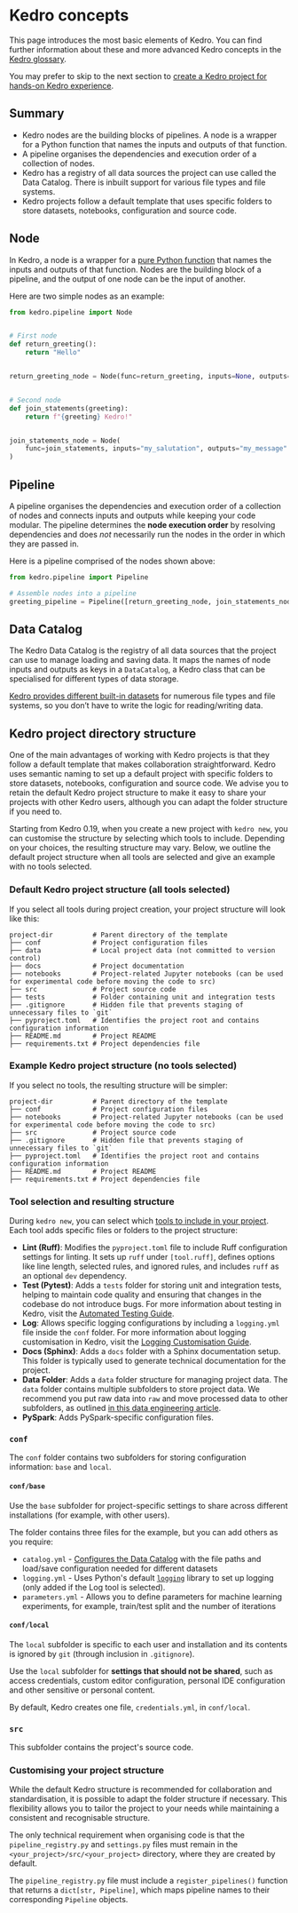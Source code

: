 # Kedro concepts

This page introduces the most basic elements of Kedro. You can find further information about these and more advanced Kedro concepts in the [Kedro glossary](../getting-started/glossary.md).

You may prefer to skip to the next section to [create a Kedro project for hands-on Kedro experience](../create/new_project.md).

## Summary

* Kedro nodes are the building blocks of pipelines. A node is a wrapper for a Python function that names the inputs and outputs of that function.
* A pipeline organises the dependencies and execution order of a collection of nodes.
* Kedro has a registry of all data sources the project can use called the Data Catalog. There is inbuilt support for various file types and file systems.
* Kedro projects follow a default template that uses specific folders to store datasets, notebooks, configuration and source code.


## Node

In Kedro, a node is a wrapper for a [pure Python function](../getting-started/glossary.md#node) that names the inputs and outputs of that function. Nodes are the building block of a pipeline, and the output of one node can be the input of another.

Here are two simple nodes as an example:

```python
from kedro.pipeline import Node


# First node
def return_greeting():
    return "Hello"


return_greeting_node = Node(func=return_greeting, inputs=None, outputs="my_salutation")


# Second node
def join_statements(greeting):
    return f"{greeting} Kedro!"


join_statements_node = Node(
    func=join_statements, inputs="my_salutation", outputs="my_message"
)
```

## Pipeline

A pipeline organises the dependencies and execution order of a collection of nodes and connects inputs and outputs while keeping your code modular. The pipeline determines the **node execution order** by resolving dependencies and does *not* necessarily run the nodes in the order in which they are passed in.

Here is a pipeline comprised of the nodes shown above:

```python
from kedro.pipeline import Pipeline

# Assemble nodes into a pipeline
greeting_pipeline = Pipeline([return_greeting_node, join_statements_node])
```

## Data Catalog

The Kedro Data Catalog is the registry of all data sources that the project can use to manage loading and saving data. It maps the names of node inputs and outputs as keys in a `DataCatalog`, a Kedro class that can be specialised for different types of data storage.

[Kedro provides different built-in datasets](https://docs.kedro.org/projects/kedro-datasets/en/stable/) for numerous file types and file systems, so you don’t have to write the logic for reading/writing data.

## Kedro project directory structure

One of the main advantages of working with Kedro projects is that they follow a default template that makes collaboration straightforward. Kedro uses semantic naming to set up a default project with specific folders to store datasets, notebooks, configuration and source code. We advise you to retain the default Kedro project structure to make it easy to share your projects with other Kedro users, although you can adapt the folder structure if you need to.

Starting from Kedro 0.19, when you create a new project with `kedro new`, you can customise the structure by selecting which tools to include. Depending on your choices, the resulting structure may vary. Below, we outline the default project structure when all tools are selected and give an example with no tools selected.

### Default Kedro project structure (all tools selected)

If you select all tools during project creation, your project structure will look like this:

```
project-dir          # Parent directory of the template
├── conf             # Project configuration files
├── data             # Local project data (not committed to version control)
├── docs             # Project documentation
├── notebooks        # Project-related Jupyter notebooks (can be used for experimental code before moving the code to src)
├── src              # Project source code
├── tests            # Folder containing unit and integration tests
├── .gitignore       # Hidden file that prevents staging of unnecessary files to `git`
├── pyproject.toml   # Identifies the project root and contains configuration information
├── README.md        # Project README
├── requirements.txt # Project dependencies file
```

### Example Kedro project structure (no tools selected)

If you select no tools, the resulting structure will be simpler:

```
project-dir          # Parent directory of the template
├── conf             # Project configuration files
├── notebooks        # Project-related Jupyter notebooks (can be used for experimental code before moving the code to src)
├── src              # Project source code
├── .gitignore       # Hidden file that prevents staging of unnecessary files to `git`
├── pyproject.toml   # Identifies the project root and contains configuration information
├── README.md        # Project README
├── requirements.txt # Project dependencies file
```

### Tool selection and resulting structure

During `kedro new`, you can select which [tools to include in your project](../create/new_project_tools.md). Each tool adds specific files or folders to the project structure:

- **Lint (Ruff)**: Modifies the `pyproject.toml` file to include Ruff configuration settings for linting. It sets up `ruff` under `[tool.ruff]`, defines options like line length, selected rules, and ignored rules, and includes `ruff` as an optional `dev` dependency.
- **Test (Pytest)**: Adds a `tests` folder for storing unit and integration tests, helping to maintain code quality and ensuring that changes in the codebase do not introduce bugs. For more information about testing in Kedro, visit the [Automated Testing Guide](../develop/automated_testing.md).
- **Log**: Allows specific logging configurations by including a `logging.yml` file inside the `conf` folder. For more information about logging customisation in Kedro, visit the [Logging Customisation Guide](../develop/logging.md).
- **Docs (Sphinx)**: Adds a `docs` folder with a Sphinx documentation setup. This folder is typically used to generate technical documentation for the project.
- **Data Folder**: Adds a `data` folder structure for managing project data. The `data` folder contains multiple subfolders to store project data. We recommend you put raw data into `raw` and move processed data to other subfolders, as outlined [in this data engineering article](https://towardsdatascience.com/the-importance-of-layered-thinking-in-data-engineering-a09f685edc71).
- **PySpark**: Adds PySpark-specific configuration files.

### `conf`

The `conf` folder contains two subfolders for storing configuration information: `base` and `local`.

#### `conf/base`

Use the `base` subfolder for project-specific settings to share across different installations (for example, with other users).

The folder contains three files for the example, but you can add others as you require:

-   `catalog.yml` - [Configures the Data Catalog](../catalog-data/data_catalog.md#use-the-data-catalog-within-kedro-configuration) with the file paths and load/save configuration needed for different datasets
-   `logging.yml` - Uses Python's default [`logging`](https://docs.python.org/3/library/logging.html) library to set up logging (only added if the Log tool is selected).
-   `parameters.yml` - Allows you to define parameters for machine learning experiments, for example, train/test split and the number of iterations

#### `conf/local`

The `local` subfolder is specific to each user and installation and its contents is ignored by `git` (through inclusion in `.gitignore`).

Use the `local` subfolder for **settings that should not be shared**, such as access credentials, custom editor configuration, personal IDE configuration and other sensitive or personal content.

By default, Kedro creates one file, `credentials.yml`, in `conf/local`.

### `src`

This subfolder contains the project's source code.

### Customising your project structure

While the default Kedro structure is recommended for collaboration and standardisation, it is possible to adapt the folder structure if necessary. This flexibility allows you to tailor the project to your needs while maintaining a consistent and recognisable structure.

The only technical requirement when organising code is that the `pipeline_registry.py` and `settings.py` files must remain in the `<your_project>/src/<your_project>` directory, where they are created by default.

The `pipeline_registry.py` file must include a `register_pipelines()` function that returns a `dict[str, Pipeline]`, which maps pipeline names to their corresponding `Pipeline` objects.
